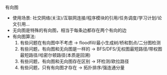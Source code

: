 有向图

* 使用场景: 社交网络(关注)/互联网连接/程序模块的引用/任务调度/学习计划/论文引用...
* 无向图是特殊的有向图，相当于每条边都存在两个有向的边
* 有向图算法:
    1) 有些问题在有向图中不考虑 -> floodfill/最小生成树/桥和割点/二分图检测
    2) 有些问题，有向图和无向图是一样的 -> BFS/DFS/无权图最短路径/带权图最短路径/哈密尔顿路径(本质是回溯)
    3) 有些问题，有向图和无向图存在区别 -> 环检测/欧拉路径
    4) 有些问题，只有有向图才存在 -> 拓扑排序/强连通分量